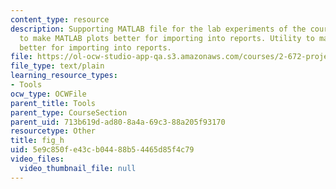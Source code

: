 ```yaml
---
content_type: resource
description: Supporting MATLAB file for the lab experiments of the course. Utility
  to make MATLAB plots better for importing into reports. Utility to make MATLAB plots
  better for importing into reports.
file: https://ol-ocw-studio-app-qa.s3.amazonaws.com/courses/2-672-project-laboratory-spring-2009/5e9c850fe43cb04488b54465d85f4c79_fig_h.m
file_type: text/plain
learning_resource_types:
- Tools
ocw_type: OCWFile
parent_title: Tools
parent_type: CourseSection
parent_uid: 713b619d-ad80-8a4a-69c3-88a205f93170
resourcetype: Other
title: fig_h
uid: 5e9c850f-e43c-b044-88b5-4465d85f4c79
video_files:
  video_thumbnail_file: null
---
```


